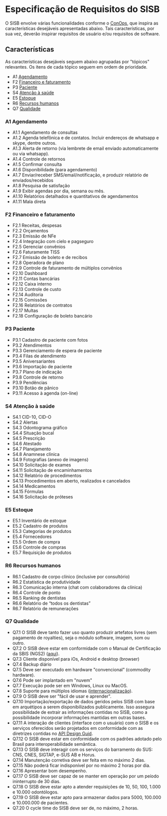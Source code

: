 
# Especificação de Requisitos do SISB
O SISB envolve várias funcionalidades conforme o [ConOps](https://github.com/kyriosdata/sisb/blob/master/ConOps.md), que inspira as características desejáveis apresentadas abaixo. Tais características, por sua vez, deverão inspirar requisitos de usuário e/ou requisitos de software. 

## Características
As características desejáveis seguem abaixo agrupadas por "tópicos" relevantes. Os itens de cada tópico seguem em ordem de prioridade.

- A1 [Agendamento](https://github.com/kyriosdata/sisb/blob/master/docs/Requisitos.md#a1-agendamento)
- F2 [Financeiro e faturamento](https://github.com/kyriosdata/sisb/blob/master/docs/Requisitos.md#f2-financeiro-e-faturamento)
- P3 [Paciente](https://github.com/kyriosdata/sisb/blob/master/docs/Requisitos.md#p3-paciente)
- S4 [Atenção à saúde](https://github.com/kyriosdata/sisb/blob/master/docs/Requisitos.md#s4-atenção-à-saúde)
- E5 [Estoque](https://github.com/kyriosdata/sisb/blob/master/docs/Requisitos.md#e5-estoque)
- R6 [Recursos humanos](https://github.com/kyriosdata/sisb/blob/master/docs/Requisitos.md#r6-recursos-humanos)
- Q7 [Qualidade](https://github.com/kyriosdata/sisb/blob/master/docs/Requisitos.md#q7-qualidade)

### A1 Agendamento
- A1.1 Agendamento de consultas
- A1.2 Agenda telefônica e de contatos. Incluir endereços de whatsapp e skype, dentre outros.
- A1.3 Alerta de retorno (via lembrete de email enviado automaticamente ou via whatsapp).
- A1.4 Controle de retornos
- A1.5 Confirmar consulta
- A1.6 Disponibilidade (para agendamento)
- A1.7 Enviar/receber SMS/email/notificação, e produzir relatório de enviados/recebidos
- A1.8 Pesquisa de satisfação
- A1.9 Exibir agendas por dia, semana ou mês.
- A1.10 Relatórios detalhados e quantitativos de agendamentos
- A1.11 Mala direta

### F2 Financeiro e faturamento
- F2.1 Receitas, despesas
- F2.2 Orçamentos
- F2.3 Emissão de NFe
- F2.4 Integração com cielo e pagseguro
- F2.5 Gerenciar convênios
- F2.6 Faturamente TISS
- F2.7 Emissão de boleto e de recibos
- F2.8 Operadora de plano
- F2.9 Controle de faturamento de múltiplos convênios
- F2.10 Dashboard
- F2.11 Contas bancárias
- F2.12 Caixa interno
- F2.13 Controle de custo
- F2.14 Auditoria
- F2.15 Comissões
- F2.16 Relatórios de contratos
- F2.17 Multas
- F2.18 Configuração de boleto bancário

### P3 Paciente
- P3.1 Cadastro de paciente com fotos
- P3.2 Atendimentos
- P3.3 Gerenciamento de espera de paciente
- P3.4 Filas de atendimento
- P3.5 Aniversariantes
- P3.6 Importação de paciente
- P3.7 Plano de indicação
- P3.8 Controle de retorno
- P3.9 Pendências
- P3.10 Botão de pânico
- P3.11 Acesso à agenda (on-line)

### S4 Atenção à saúde
- S4.1 CID-10, CID-O
- S4.2 Alertas
- S4.3 Odontograma gráfico
- S4.4 Situação bucal
- S4.5 Prescrição
- S4.6 Atestado
- S4.7 Planejamento
- S4.8 Anamnese clínica
- S4.9 Fotografias (anexo de imagens)
- S4.10 Solicitação de exames
- S4.11 Solicitação de encaminhamentos
- S4.12 Relatório de procedimentos
- S4.13 Procedimentos em aberto, realizados e cancelados
- S4.14 Medicamentos
- S4.15 Fórmulas
- S4.16 Solicitação de próteses

### E5 Estoque
- E5.1 Inventário de estoque
- E5.2 Cadastro de produtos
- E5.3 Categorias de produtos
- E5.4 Fornecedores
- E5.5 Ordem de compra
- E5.6 Controle de compras
- E5.7 Requisição de produtos

### R6 Recursos humanos
- R6.1 Cadastro de corpo clínico (inclusive por consultório)
- R6.2 Estatística de produtividade
- R6.3 Comunicação interna (chat com colaboradores da clínica)
- R6.4 Controle de ponto
- R6.5 Ranking de dentistas
- R6.6 Relatório de “todos os dentistas”
- R6.7 Relatório de remunerações

### Q7 Qualidade
- Q7.1 O SISB deve tanto fazer uso quanto produzir artefatos livres (sem pagamento de royalties), seja o módulo software, imagem, som ou outro.
- Q7.2 O SISB deve estar em conformidade com o Manual de Certificação da SBIS (NGS2) ([aqui](http://sbis.org.br/certificacao/Manual_Certificacao_SBIS-CFM_2016_v4-2.pdf)).
- Q7.3 Cliente disponível para iOs, Android e desktop (browser)
- Q7.4 Backup diário
- Q7.5 Deve ser executado em hardware "convencional" (commodity hardware).
- Q7.6 Pode ser implantado em "nuvem"
- Q7.7 Execução pode ser em Windows, Linux ou MacOS.
- Q7.8 Suporte para múltiplos idiomas ([internacionalização](https://formatjs.io/)).
- Q7.9 O SISB deve ser "fácil de usar e aprender".
- Q7.10 Importação/exportação de dados geridos pelos SISB com base em arquétipos a serem disponibilizados publicamente. Isso assegura possibilidade de extrair as informações contidas no SISB, como a possibilidade incorporar informações mantidas em outras bases.
- Q7.11 A interação de clientes (interface com o usuário) com o SISB e os serviços oferecidos serão projetados em conformidade com as diretrizes contidas no [API Design Guid](https://cloud.google.com/apis/design/). 
- Q7.12 O SISB deve estar em conformidade com os padrões adotado pelo Brasil para interoperabilidade semântica.
- Q7.13 O SISB deve interagir com os serviços do barramento do SUS: CNS, CNES, SIGTAP, e-SUS AB e Horus.
- Q7.14 Manutenção corretiva deve ser feita em no máximo 2 dias.
- Q7.15 Não poderá ficar indisponível por no máximo 2 horas por dia.
- Q7.16 Apresentar bom desempenho.
- Q7.17 O SISB deve ser capaz de se manter em operação por um peíodo ininterrupto de 30 dias. 
- Q7.18 O SISB deve estar apto a atender requisições de 10, 50, 100, 1.000 e 10.000 odontólogos.
- Q7.19 O SISB deve estar apto para armazenar dados para 5000, 100.000 e 10.000.000 de pacientes.
- Q7.20 O cycle time do SISB deve ser de, no máximo, 2 horas.
